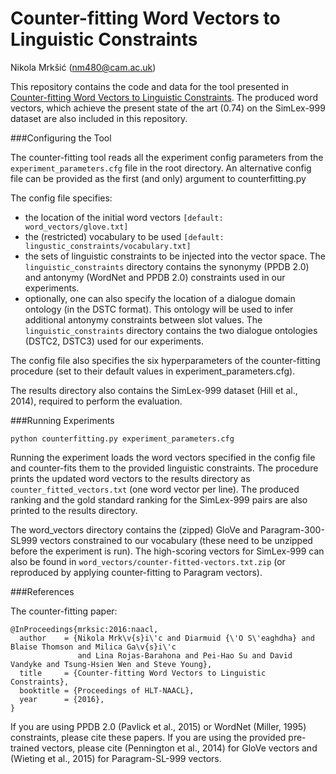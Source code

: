 # Counter-fitting Word Vectors to Linguistic Constraints
Nikola Mrkšić (nm480@cam.ac.uk)

This repository contains the code and data for the tool presented in [Counter-fitting Word Vectors to Linguistic Constraints](http://mi.eng.cam.ac.uk/~nm480/naaclhlt2016.pdf). The produced word vectors, which achieve the present state of the art (0.74) on the SimLex-999 dataset are also included in this repository. 


###Configuring the Tool

The counter-fitting tool reads all the experiment config parameters from the ```experiment_parameters.cfg``` file in the root directory. An alternative config file can be provided as the first (and only) argument to counterfitting.py 

The config file specifies:
* the location of the initial word vectors ```[default: word_vectors/glove.txt]```
* the (restricted) vocabulary to be used ```[default: lingustic_constraints/vocabulary.txt]``` 
* the sets of linguistic constraints to be injected into the vector space. The ```linguistic_constraints``` directory contains the synonymy (PPDB 2.0) and antonymy (WordNet and PPDB 2.0) constraints used in our experiments. 
* optionally, one can also specify the location of a dialogue domain ontology (in the DSTC format). This ontology will be used to infer additional antonymy constraints between slot values. The ```linguistic_constraints``` directory contains the two dialogue ontologies (DSTC2, DSTC3) used for our experiments. 

The config file also specifies the six hyperparameters of the counter-fitting procedure (set to their default values in experiment_parameters.cfg). 

The results directory also contains the SimLex-999 dataset (Hill et al., 2014), required to perform the evaluation. 


###Running Experiments

```python counterfitting.py experiment_parameters.cfg```

Running the experiment loads the word vectors specified in the config file and counter-fits them to the provided linguistic constraints. The procedure prints the updated word vectors to the results directory as ```counter_fitted_vectors.txt``` (one word vector per line). The produced ranking and the gold standard ranking for the SimLex-999 pairs are also printed to the results directory. 

The word_vectors directory contains the (zipped) GloVe and Paragram-300-SL999 vectors constrained to our vocabulary (these need to be unzipped before the experiment is run). The high-scoring vectors for SimLex-999 can also be found in ```word_vectors/counter-fitted-vectors.txt.zip``` (or reproduced by applying counter-fitting to Paragram vectors).


###References

The counter-fitting paper:
```
@InProceedings{mrksic:2016:naacl,
  author    = {Nikola Mrk\v{s}i\'c and Diarmuid {\'O S\'eaghdha} and Blaise Thomson and Milica Ga\v{s}i\'c 
  			   and Lina Rojas-Barahona and Pei-Hao Su and David Vandyke and Tsung-Hsien Wen and Steve Young},
  title     = {Counter-fitting Word Vectors to Linguistic Constraints},
  booktitle = {Proceedings of HLT-NAACL},
  year      = {2016},
}
```

If you are using PPDB 2.0 (Pavlick et al., 2015) or WordNet (Miller, 1995) constraints, please cite these papers. If you are using the provided pre-trained vectors, please cite (Pennington et al., 2014) for GloVe vectors and (Wieting et al., 2015) for Paragram-SL-999 vectors. 
